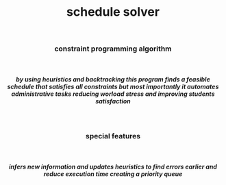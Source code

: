<p>
  <h1 align = "center">
    schedule solver
  </h1>
  <br>
  <h3 align = "center">
    constraint programming algorithm 
  </h3>
  <br>
  <h5 align = "center">
    by using heuristics and backtracking this program finds a feasible schedule that satisfies all constraints
    but most importantly it automates administrative tasks reducing worload stress and improving students satisfaction
  </h5>
  <br>
  <h3 align = "center">
    special features
  </h3>
  <br>
  <h5 align = "center">
    infers new information and updates heuristics to find errors earlier and reduce execution time creating a priority queue
  </h5>
</p>
